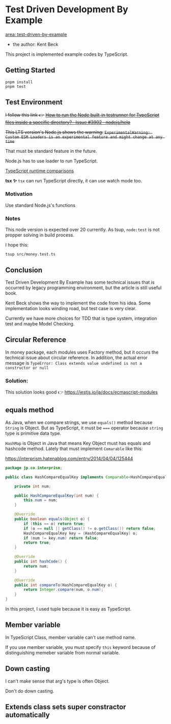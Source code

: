 # Test Driven Development By Example

[area: test-driven-by-example](https://github.com/casaub0n/casaub0n/labels/area%3A%20test-driven-by-example "use this label in GitHub")

- the author: Kent Beck

This project is implemented example codes by TypeScript.

## Getting Started

```console
pnpm install
pnpm test
```

## Test Environment

~~I follow this link 👉~~
~~[How to run the Node built-in testrunner for TypeScript files inside a specific directory? · Issue #3902 · nodejs/help](https://github.com/nodejs/help/issues/3902#issuecomment-1307124174)~~

~~This LTS version's Node.js shows the warning:~~
~~`ExperimentalWarning: Custom ESM Loaders is an experimental feature and might change at any time`~~

That must be standard feature in the future.

Node.js has to use loader to run TypeScript.

[TypeScript runtime comparisons](https://github.com/privatenumber/ts-runtime-comparison)

**tsx :sparkles:**
`tsx` can run TypeScript directly, it can use watch mode too.

### Motivation

Use standard Node.js's functions

### Notes

This node version is expected over 20 currently. As tsup, `node:test` is not propper solving in build process.

I hope this:

```console
tsup src/money.test.ts
```

## Conclusion

Test Driven Development By Example has some technical issues that is occurred by legacy programming environment, but the article is still useful book.

Kent Beck shows the way to implement the code from his idea. Some implementation looks winding road, but test case is very clear.

Currently we have more choices for TDD that is type system, integration test and maybe Model Checking.

## Circular Reference

In money package, each modules uses Factory method, but it occurs the technical issue about circular reference.
In addition, the actual error message is `TypeError: Class extends value undefined is not a constructor or null`

### Solution:

This solution looks good 👉 https://jestjs.io/ja/docs/ecmascript-modules

## equals method

As Java, when we compare strings, we use `equals()` method because `String` is Object. But as TypeScript, it must be `===` operator because `string` type is primitive data type.

`HashMap` is Object in Java that means Key Object must has equals and hashcode method. Lately that must implement `Comarable` like this:

https://interprism.hatenablog.com/entry/2014/04/04/125444

```Java
package jp.co.interprism;

public class HashCompareEqualKey implements Comparable<HashCompareEqualKey> {

    private int num;

    public HashCompareEqualKey(int num) {
        this.num = num;
    }

    @Override
    public boolean equals(Object o) {
        if (this == o) return true;
        if (o == null || getClass() != o.getClass()) return false;
        HashCompareEqualKey key = (HashCompareEqualKey) o;
        if (num != key.num) return false;
        return true;
    }

    @Override
    public int hashCode() {
        return num;
    }

    @Override
    public int compareTo(HashCompareEqualKey o) {
        return Integer.compare(num, o.num);
    }
}
```

In this project, I used tuple because it is easy as TypeScript.

## Member variable

In TypeScript Class, member variable can't use method name.

If you use member variable, you must specify `this` keyword because of distinguishing memeber variable from normal variable.

## Down casting

I can't make sense that arg's type is often Object.

Don't do down casting.

## Extends class sets super constractor automatically
